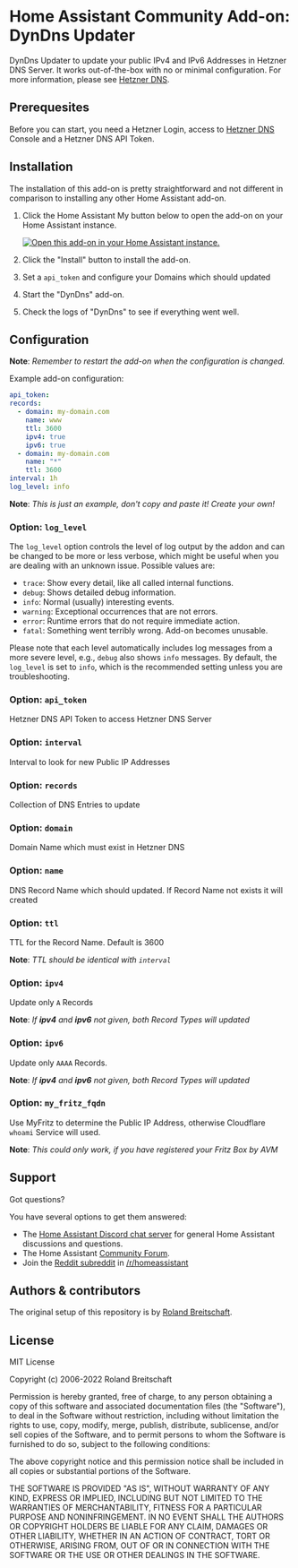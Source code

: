 # Home Assistant Community Add-on: DynDns Updater

DynDns Updater to update your public IPv4 and IPv6 Addresses in Hetzner DNS Server. It works out-of-the-box with no or minimal configuration. For more information, please see [Hetzner DNS].

## Prerequesites

Before you can start, you need a Hetzner Login, access to [Hetzner DNS] Console and a Hetzner DNS API Token.

## Installation

The installation of this add-on is pretty straightforward and not different in
comparison to installing any other Home Assistant add-on.

1. Click the Home Assistant My button below to open the add-on on your Home
   Assistant instance.

   [![Open this add-on in your Home Assistant instance.][addon-badge]][addon]

1. Click the "Install" button to install the add-on.
1. Set a `api_token` and configure your Domains which should updated
1. Start the "DynDns" add-on.
1. Check the logs of "DynDns" to see if everything went well.

## Configuration

**Note**: _Remember to restart the add-on when the configuration is changed._

Example add-on configuration:

```yaml
api_token:
records:
  - domain: my-domain.com
    name: www
    ttl: 3600
    ipv4: true
    ipv6: true
  - domain: my-domain.com
    name: "*"
    ttl: 3600
interval: 1h
log_level: info
```

**Note**: _This is just an example, don't copy and paste it! Create your own!_

### Option: `log_level`

The `log_level` option controls the level of log output by the addon and can
be changed to be more or less verbose, which might be useful when you are
dealing with an unknown issue. Possible values are:

- `trace`: Show every detail, like all called internal functions.
- `debug`: Shows detailed debug information.
- `info`: Normal (usually) interesting events.
- `warning`: Exceptional occurrences that are not errors.
- `error`: Runtime errors that do not require immediate action.
- `fatal`: Something went terribly wrong. Add-on becomes unusable.

Please note that each level automatically includes log messages from a
more severe level, e.g., `debug` also shows `info` messages. By default,
the `log_level` is set to `info`, which is the recommended setting unless
you are troubleshooting.

### Option: `api_token`

Hetzner DNS API Token to access Hetzner DNS Server

### Option: `interval`

Interval to look for new Public IP Addresses

### Option: `records`

Collection of DNS Entries to update

### Option: `domain`

Domain Name which must exist in Hetzner DNS

### Option: `name`

DNS Record Name which should updated. If Record Name not exists it will created

### Option: `ttl`

TTL for the Record Name. Default is 3600

**Note**: _TTL should be identical with `interval`_

### Option: `ipv4`

Update only `A` Records

**Note**: _If **ipv4** and **ipv6** not given, both Record Types will updated_

### Option: `ipv6`

Update only `AAAA` Records.

**Note**: _If **ipv4** and **ipv6** not given, both Record Types will updated_

### Option: `my_fritz_fqdn`

Use MyFritz to determine the Public IP Address, otherwise Cloudflare `whoami` Service will used.

**Note**: _This could only work, if you have registered your Fritz Box by AVM_

## Support

Got questions?

You have several options to get them answered:

- The [Home Assistant Discord chat server][discord-ha] for general Home
  Assistant discussions and questions.
- The Home Assistant [Community Forum][forum].
- Join the [Reddit subreddit][reddit] in [/r/homeassistant][reddit]

## Authors & contributors

The original setup of this repository is by [Roland Breitschaft][danlorb].

## License

MIT License

Copyright (c) 2006-2022 Roland Breitschaft

Permission is hereby granted, free of charge, to any person obtaining a copy
of this software and associated documentation files (the "Software"), to deal
in the Software without restriction, including without limitation the rights
to use, copy, modify, merge, publish, distribute, sublicense, and/or sell
copies of the Software, and to permit persons to whom the Software is
furnished to do so, subject to the following conditions:

The above copyright notice and this permission notice shall be included in all
copies or substantial portions of the Software.

THE SOFTWARE IS PROVIDED "AS IS", WITHOUT WARRANTY OF ANY KIND, EXPRESS OR
IMPLIED, INCLUDING BUT NOT LIMITED TO THE WARRANTIES OF MERCHANTABILITY,
FITNESS FOR A PARTICULAR PURPOSE AND NONINFRINGEMENT. IN NO EVENT SHALL THE
AUTHORS OR COPYRIGHT HOLDERS BE LIABLE FOR ANY CLAIM, DAMAGES OR OTHER
LIABILITY, WHETHER IN AN ACTION OF CONTRACT, TORT OR OTHERWISE, ARISING FROM,
OUT OF OR IN CONNECTION WITH THE SOFTWARE OR THE USE OR OTHER DEALINGS IN THE
SOFTWARE.

[addon-badge]: https://my.home-assistant.io/badges/supervisor_addon.svg
[addon]: https://my.home-assistant.io/redirect/supervisor_addon/?addon=a0d7b954_nodered&repository_url=https%3A%2F%2Fgithub.com%2Fhassio-addons%2Frepository
[discord-ha]: https://discord.gg/c5DvZ4e
[forum]: https://community.home-assistant.io/t/home-assistant-community-add-on-node-red/55023?u=frenck
[reddit]: https://reddit.com/r/homeassistant
[danlorb]: https://github.com/danlorb
[Hetzner DNS]: https://dns.hetzner.com/
